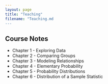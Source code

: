 ```yaml
---
layout: page
title: "Teaching"
filename: "Teaching.md
---
```


## Course Notes

 - Chapter 1 - Exploring Data
 - Chapter 2 - Comparing Groups
 - Chapter 3 - Modeling Relationships
 - Chapter 4 - Elementary Probability
 - Chapter 5 - Probability Distributions
 - Chapter 6 - Distribution of a Sample Statistic
